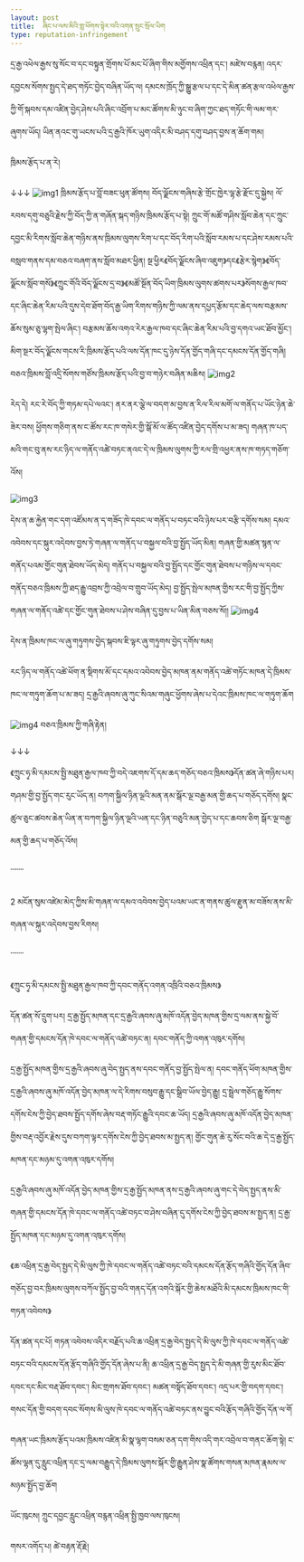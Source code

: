 ```yaml
---
layout: post
title:  ཞིང་པ་ལས་མིའི་གླ་ཕོགས་སྟེར་བའི་འགན་སྲུང་སྲོལ་ཡིག
type: reputation-infringement
---
```

དྲ་རྒྱ་འཕེལ་རྒྱས་སུ་སོང་བ་དང་བསྟུན་གྲོགས་པོ་མང་པོ་ཞིག་གིས་མགྱོགས་འཕྲིན་དང་། མཛེས་བརྙན། འདར་དབྱངས་སོགས་སྤྱད་དེ་ཐད་གཏོང་བྱེད་བཞིན་ཡོད་ལ། དམངས་ཁྲོད་ཀྱི་སྒྱུ་རྩལ་པ་དང་དེ་མིན་ཚན་རྩལ་འཕེལ་རྒྱས་ཀྱི་གོ་སྐབས་དམ་འཛིན་བྱེད་ཤེས་པའི་ཞིང་འབྲོག་པ་མང་ཚོགས་མི་ཉུང་བ་ཞིག་ཀྱང་ཐད་གཏོང་གི་ལམ་གར་ཞུགས་ཡོད། ཡིན་ནའང་གུ་ཡངས་པའི་དྲ་རྒྱའི་ཁོར་ཡུག་འདིར་མི་བཤད་དགུ་བཤད་བྱས་ན་ཆོག་གམ།

ཁྲིམས་རྩོད་པ་ན་རེ།

↓↓↓
![img1](http://cnvod.cnr.cn/audio2017/ondemand/wcmrelease/national/20200117/d36e0ec0-de57-4af6-b708-63d22bc13538/788f512c-4958-4c28-a357-d2ed68620e1d.jpeg)
 ཁྲིམས་རྩོད་པ་བློ་བཟང་ཕུན་ཚོགས། བོད་ལྗོངས་གཞིས་རྩེ་གྲོང་ཁྱེར་ལྷ་རྩེ་རྫོང་དུ་སྐྱེས། ལོ་རབས་དགུ་བཅུའི་རྗེས་ཀྱི་བོད་ཀྱི་ན་གཞོན་སྐད་གཉིས་ཁྲིམས་རྩོད་པ་སྟེ། ཀྲུང་གོ་མཚོ་གཤིས་སློབ་ཆེན་དང་ཀྲུང་དབྱང་མི་རིགས་སློབ་ཆེན་གཉིས་ནས་ཁྲིམས་ལུགས་རིག་པ་དང་བོད་རིག་པའི་སློབ་རམས་པ་དང་ཤེས་རམས་པའི་བསླབ་གནས་དམ་བཅའ་བཞག་ནས་སློབ་མཐར་ཕྱིན། སྔ་ཕྱིར《བོད་ལྗོངས་ཞིབ་འཇུག》དང《རྩེར་སྙེག》《བོད་ལྗོངས་སློབ་གསོ》《ཀྲུང་གོའི་བོད་ལྗོངས་དྲ་བ》《མཚོ་སྔོན་བོད་ཡིག་ཁྲིམས་ལུགས་ཚགས་པར》སོགས་རྒྱལ་ཁབ་དང་ཞིང་ཆེན་རིམ་པའི་དུས་དེབ་ཐོག་བོད་རྒྱ་ཡིག་རིགས་གཉིས་ཀྱི་ལམ་ནས་དཔྱད་རྩོམ་དང་ཆེད་ལས་བརྩམས་ཆོས་སུམ་ཅུ་ལྷག་སྤེལ་ཞིང་། བརྩམས་ཆོས་འགའ་རེར་རྒྱལ་ཁབ་དང་ཞིང་ཆེན་རིམ་པའི་བྱ་དགའ་ཡང་ཐོབ་མྱོང་། མིག་སྔར་བོད་ལྗོངས་གངས་རི་ཁྲིམས་རྩོད་པའི་ལས་དོན་ཁང་དུ་ཉེས་དོན་གྱོད་གཞི་དང་དམངས་དོན་གྱོད་གཞི། བཅའ་ཁྲིམས་བློ་འདྲི་སོགས་གཙོས་ཁྲིམས་རྩོད་པའི་བྱ་བ་གཉེར་བཞིན་མཆིས།
![img2](http://cnvod.cnr.cn/audio2017/ondemand/wcmrelease/national/20200117/d36e0ec0-de57-4af6-b708-63d22bc13538/da656bed-39b8-41d3-b784-5c23fa73abf8.jpeg)


རེད་དེ། རང་རེ་བོད་ཀྱི་གཏམ་དཔེ་ལའང་། ནར་ནར་ལྕེ་ལ་བདག་མ་བྱས་ན་རིལ་རིལ་མགོ་ལ་གནོད་པ་ཡོང་ཉེན་ཆེ་ཟེར་བས།  ཕྱོགས་གཅིག་ནས་ང་ཚོས་རང་ཁ་གསེར་གྱི་སྒོ་མོ་ལ་ཚོད་འཛིན་བྱེད་དགོས་པ་མ་ཟད། གཞན་ཁ་པད་མའི་གང་བུ་ནས་རང་ཉིད་ལ་གནོད་འཚེ་བཏང་ནའང་དེ་ལ་ཁྲིམས་ལུགས་ཀྱི་རལ་གྲི་འཕྱར་ནས་ཁ་གཏད་གཅོག་འོས།

![img3](http://cnvod.cnr.cn/audio2017/ondemand/wcmrelease/national/20200117/d36e0ec0-de57-4af6-b708-63d22bc13538/e385b553-7d3b-4e33-b15e-483abd579dad.jpeg)

དེས་ན་ཆ་རྐྱེན་གང་དག་འཛོམས་ན་ད་གཟོད་ཁེ་དབང་ལ་གནོད་པ་བཏང་བའི་ཉེས་པར་བརྩི་དགོས་སམ།
དམའ་འབེབས་དང་སྐུར་འདེབས་བྱས་ཏེ་གཞན་ལ་གནོད་པ་བསྐྱལ་བའི་བྱ་སྤྱོད་ཡོད་མིན།
གཞན་གྱི་མཚན་སྙན་ལ་གནོད་པའམ་གྱོང་གུན་ཐེབས་ཡོད་མེད།
གནོད་པ་བསྐྱལ་བའི་བྱ་སྤྱོད་དང་གྱོང་གུན་ཐེབས་པ་གཉིས་ལ་དབང་གནོད་བཅའ་ཁྲིམས་ཀྱི་ཐད་རྒྱུ་འབྲས་ཀྱི་འབྲེལ་བ་གྲུབ་ཡོད་མེད།
བྱ་སྤྱོད་སྤེལ་མཁན་གྱིས་རང་གི་བྱ་སྤྱོད་ཀྱིས་གཞན་ལ་གནོད་འཚེ་དང་གྱོང་གུན་ཐེབས་པ་ཤེས་བཞིན་དུ་བྱས་པ་ཡིན་མིན་བཅས་སོ།།
 ![img4](http://cnvod.cnr.cn/audio2017/ondemand/wcmrelease/national/20200117/d36e0ec0-de57-4af6-b708-63d22bc13538/ec2e71ae-a066-4d93-8718-57fd43677c4d.jpeg)

དེས་ན་ཁྲིམས་ཁང་ལ་ཞུ་གཏུགས་བྱེད་སྐབས་ཇི་ལྟར་ཞུ་གཏུགས་བྱེད་དགོས་སམ།

རང་ཉིད་ལ་གནོད་འཚེ་ཕོག་ན་སྡིགས་མོ་དང་དམའ་འབེབས་བྱེད་མཁན་ནམ་གནོད་འཚེ་གཏོང་མཁན་དེ་ཁྲིམས་ཁང་ལ་གཏུག་ཆོག་པ་མ་ཟད། དྲ་རྒྱའི་ཞབས་ཞུ་ཀུང་སིའམ་གཞུང་ཕྱོགས་ཞེས་པ་དེའང་ཁྲིམས་ཁང་ལ་གཏུག་ཆོག

![img4](http://cnvod.cnr.cn/audio2017/ondemand/wcmrelease/national/20200117/d36e0ec0-de57-4af6-b708-63d22bc13538/6bcadfb7-4fc8-4453-8efe-884dc834634a.jpeg)
བཅའ་ཁྲིམས་ཀྱི་གཞི་རྟེན།

↓↓↓

《ཀྲུང་ཧྭ་མི་དམངས་སྤྱི་མཐུན་རྒྱལ་ཁབ་ཀྱི་བདེ་འཇགས་དོ་དམ་ཆད་གཅོད་བཅའ་ཁྲིམས》དོན་ཚན་ཞེ་གཉིས་པར། གཤམ་གྱི་བྱ་སྤྱོད་གང་རུང་ཡོད་ན། བཀག་སྐྱིལ་ཉིན་ལྔའི་མན་ནམ་སྒོར་ལྔ་བརྒྱ་མན་གྱི་ཆད་པ་གཅོད་དགོས། སྣང་ཚུལ་ཅུང་ཚབས་ཆེན་ཡིན་ན་བཀག་སྐྱིལ་ཉིན་ལྔའི་ཡན་དང་ཉིན་བཅུའི་མན་བྱེད་པ་དང་ཆབས་ཅིག  སྒོར་ལྔ་བརྒྱ་མན་གྱི་ཆད་པ་གཅོད་འོས།

་་་་་་་་

 2 མངོན་སུམ་འཛེམ་མེད་ཀྱིས་མི་གཞན་ལ་དམའ་འབེབས་བྱེད་པའམ་ཡང་ན་གནས་ཚུལ་རྫུན་མ་བཟོས་ནས་མི་གཞན་ལ་སྐུར་འདེབས་བྱས་རིགས།

་་་་་་་་

《ཀྲུང་ཧྭ་མི་དམངས་སྤྱི་མཐུན་རྒྱལ་ཁབ་ཀྱི་དབང་གནོད་འགན་འཁྲིའི་བཅའ་ཁྲིམས》

དོན་ཚན་སོ་དྲུག་པར། དྲ་རྒྱ་སྤྱོད་མཁན་དང་དྲ་རྒྱའི་ཞབས་ཞུ་མཁོ་འདོན་བྱེད་མཁན་གྱིས་དྲ་ལམ་ནས་སྐྱེ་བོ་གཞན་གྱི་དམངས་དོན་ཁེ་དབང་ལ་གནོད་འཚེ་བཏང་ན། དབང་གནོད་ཀྱི་འགན་འཁུར་དགོས།

དྲ་རྒྱ་སྤྱོད་མཁན་གྱིས་དྲ་རྒྱའི་ཞབས་ཞུ་བེད་སྤྱད་ནས་དབང་གནོད་བྱ་སྤྱོད་སྤེལ་ན། དབང་གནོད་ཕོག་མཁན་གྱིས་དྲ་རྒྱའི་ཞབས་ཞུ་མཁོ་འདོན་བྱེད་མཁན་ལ་དེ་རིགས་བསུབ་རྒྱུ་དང་སྒྲིབ་ཡོལ་བྱེད་རྒྱུ། དྲ་སྦྲེལ་གཅོད་རྒྱུ་སོགས་དགོས་ངེས་ཀྱི་བྱེད་ཐབས་སྤྱོད་དགོས་ཞེས་བརྡ་གཏོང་རྒྱུའི་དབང་ཆ་ཡོད། དྲ་རྒྱའི་ཞབས་ཞུ་མཁོ་འདོན་བྱེད་མཁན་གྱིས་བརྡ་འབྱོར་རྗེས་དུས་བཀག་ལྟར་དགོས་ངེས་ཀྱི་བྱེད་ཐབས་མ་སྤྱད་ན། གྱོང་གུན་ཆེ་རུ་སོང་བའི་ཆ་དེ་དྲ་རྒྱ་སྤྱོད་མཁན་དང་མཉམ་དུ་འགན་འཁུར་དགོས།

 དྲ་རྒྱའི་ཞབས་ཞུ་མཁོ་འདོན་བྱེད་མཁན་གྱིས་དྲ་རྒྱ་སྤྱོད་མཁན་ནས་དྲ་རྒྱའི་ཞབས་ཞུ་གང་དེ་བེད་སྤྱད་ནས་མི་གཞན་གྱི་དམངས་དོན་ཁེ་དབང་ལ་གནོད་འཚེ་བཏང་བ་ཤེས་བཞིན་དུ་དགོས་ངེས་ཀྱི་བྱེད་ཐབས་མ་སྤྱད་ན། དྲ་རྒྱ་སྤྱོད་མཁན་དང་མཉམ་དུ་འགན་འཁུར་དགོས།

《ཆ་འཕྲིན་དྲ་རྒྱ་བེད་སྤྱད་དེ་མི་ལུས་ཀྱི་ཁེ་དབང་ལ་གནོད་འཚེ་བཏང་བའི་དམངས་དོན་རྩོད་གཞིའི་གྱོད་དོན་ཞིབ་གཅོད་བྱ་བར་ཁྲིམས་ལུགས་བཀོལ་སྤྱོད་བྱ་བའི་གནད་དོན་འགའི་སྐོར་གྱི་ཆེས་མཐོའི་མི་དམངས་ཁྲིམས་ཁང་གི་གཏན་འབེབས》

 དོན་ཚན་དང་པོ། གཏན་འབེབས་འདིར་བརྗོད་པའི་ཆ་འཕྲིན་དྲ་རྒྱ་བེད་སྤྱད་དེ་མི་ལུས་ཀྱི་ཁེ་དབང་ལ་གནོད་འཚེ་བཏང་བའི་དམངས་དོན་རྩོད་གཞིའི་གྱོད་དོན་ཞེས་པ་ནི། ཆ་འཕྲིན་དྲ་རྒྱ་བེད་སྤྱད་དེ་མི་གཞན་གྱི་རུས་མིང་ཐོབ་དབང་དང་མིང་བརྡ་ཐོབ་དབང་། མིང་གྲགས་ཐོབ་དབང་། མཚན་བསྟོད་ཐོབ་དབང་། འདྲ་པར་གྱི་བདག་དབང་། གསང་དོན་གྱི་བདག་དབང་སོགས་མི་ལུས་ཁེ་དབང་ལ་གནོད་འཚེ་བཏང་ནས་བྱུང་བའི་རྩོད་གཞིའི་གྱོད་དོན་ལ་གོ

 གཞན་ཡང་ཁྲིམས་རྩོད་པའམ་ཁྲིམས་འཛིན་མི་སྣ་ལྷག་བསམ་ཅན་དག་གིས་འདི་གར་འབྲེལ་བ་གནང་ཆོག་སྟེ། ང་ཚོས་ལྷན་དུ་རླུང་འཕྲིན་དང་དྲ་ལམ་བརྒྱུད་དེ་ཁྲིམས་ལུགས་སྐོར་གྱི་རྒྱུན་ཤེས་སྣ་ཚོགས་གསན་མཁན་རྣམས་ལ་མཉམ་སྤྱོད་བྱ་ཆོག 

 

ཡོང་ཁུངས། ཀྲུང་དབྱང་རླུང་འཕྲིན་བརྙན་འཕྲིན་སྤྱི་ཁྱབ་ལས་ཁུངས།

གསར་འགོད་པ། ཚེ་བརྟན་རྡོ་རྗེ།
